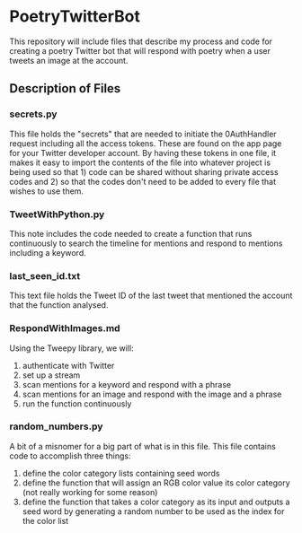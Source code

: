 # PoetryTwitterBot
This repository will include files that describe my process and code for creating a poetry Twitter bot that will respond with poetry when a user tweets an image at the account. 

## Description of Files
### secrets.py
This file holds the "secrets" that are needed to initiate the 0AuthHandler request including all the access tokens. These are found on the app page for your Twitter developer account. By having these tokens in one file, it makes it easy to import the contents of the file into whatever project is being used so that 1) code can be shared without sharing private access codes and 2) so that the codes don't need to be added to every file that wishes to use them. 

### TweetWithPython.py
This note includes the code needed to create a function that runs continuously to search the timeline for mentions and respond to mentions including a keyword.

### last_seen_id.txt
This text file holds the Tweet ID of the last tweet that mentioned the account that the function analysed. 

### RespondWithImages.md
Using the Tweepy library, we will:
1. authenticate with Twitter
2. set up a stream
3. scan mentions for a keyword and respond with a phrase
4. scan mentions for an image and respond with the image and a phrase
5. run the function continuously

### random_numbers.py
A bit of a misnomer for a big part of what is in this file. This file contains code to accomplish three things:
1. define the color category lists containing seed words
2. define the function that will assign an RGB color value its color category (not really working for some reason)
3. define the function that takes a color category as its input and outputs a seed word by generating a random number to be used as the index for the color list
